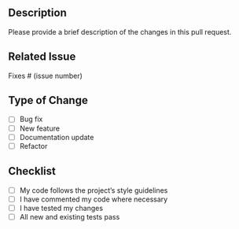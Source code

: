 ## Description
Please provide a brief description of the changes in this pull request.

## Related Issue
Fixes # (issue number)

## Type of Change
- [ ] Bug fix
- [ ] New feature
- [ ] Documentation update
- [ ] Refactor

## Checklist
- [ ] My code follows the project’s style guidelines
- [ ] I have commented my code where necessary
- [ ] I have tested my changes
- [ ] All new and existing tests pass
